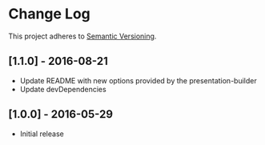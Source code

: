 # Change Log
This project adheres to [Semantic Versioning](http://semver.org/).

## [1.1.0] - 2016-08-21

* Update README with new options provided by the presentation-builder
* Update devDependencies

## [1.0.0] - 2016-05-29

* Initial release
